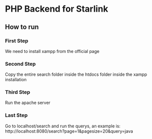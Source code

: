 # PHP Backend for Starlink
## How to run
### First Step
We need to install xampp from the official page
### Second Step
Copy the entire search folder inside the htdocs folder inside the xampp installation 
### Third Step
Run the apache server
### Last Step
Go to localhost/search and run the querys, an example is: 
http://localhost:8080/search?page=1&pagesize=20&query=java